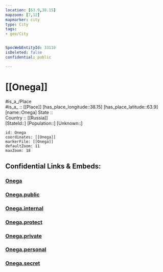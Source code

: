 ```yaml
---
location: [63.9,38.15] 
mapzoom: [7,12] 
mapmarker: city 
type: City
tags:
- geo/City


SpocWebEntityId: 33110
isDeleted: false
confidential: public

---
```


# [[Onega]] 

#is_a_/Place  
#is_a_ :: [[Place]] 
[has_place_longitude::38.15] 
[has_place_latitude::63.9] 
[name::Onega] 
State ::  
Country :: [[Russia]]  
[StateId::] 
[Population::] 
[Unknown::] 


```leaflet
id: Onega
coordinates: [[Onega]] 
markerFile: [[Onega]] 
defaultZoom: 11 
maxZoom: 18
```


## Confidential Links & Embeds: 

### [Onega](/_Standards/Earth/Continent/Europe/Europe~East/Russia/Russia~NorthWest/Arkhangelsk_Oblast/City/Onega.md) 

### [Onega.public](/_public/Earth/Continent/Europe/Europe~East/Russia/Russia~NorthWest/Arkhangelsk_Oblast/City/Onega.public.md) 

### [Onega.internal](/_internal/Earth/Continent/Europe/Europe~East/Russia/Russia~NorthWest/Arkhangelsk_Oblast/City/Onega.internal.md) 

### [Onega.protect](/_protect/Earth/Continent/Europe/Europe~East/Russia/Russia~NorthWest/Arkhangelsk_Oblast/City/Onega.protect.md) 

### [Onega.private](/_private/Earth/Continent/Europe/Europe~East/Russia/Russia~NorthWest/Arkhangelsk_Oblast/City/Onega.private.md) 

### [Onega.personal](/_personal/Earth/Continent/Europe/Europe~East/Russia/Russia~NorthWest/Arkhangelsk_Oblast/City/Onega.personal.md) 

### [Onega.secret](/_secret/Earth/Continent/Europe/Europe~East/Russia/Russia~NorthWest/Arkhangelsk_Oblast/City/Onega.secret.md)

